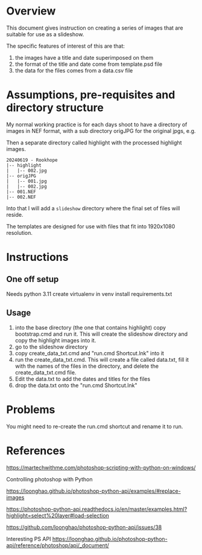 # Overview
This document gives instruction on creating a series of images that are suitable for use as a slideshow.

The specific features of interest of this are that:

1. the images have a title and date superimposed on them
1. the format of the title and date come from template.psd file
2. the data for the files comes from a data.csv file

# Assumptions, pre-requisites and directory structure
My normal working practice is for each days shoot to have a directory of images in NEF format, with a sub directory origJPG for the original jpgs, e.g.

Then a separate directory called highlight with the processed highlight images.

```
20240619 - Rookhope
|-- highlight
|   |-- 002.jpg
|-- origJPG
|   |--	001.jpg
|   |--	002.jpg
|-- 001.NEF
|-- 002.NEF
```
Into that I will add a `slideshow` directory where the final set of files will reside.

The templates are designed for use with files that fit into 1920x1080 resolution.

# Instructions

## One off setup
Needs python 3.11
create virtualenv in venv
install requirements.txt

## Usage
1. into the base directory (the one that contains highlight) copy bootstrap.cmd and run it.  This will create the slideshow directory and copy the highlight images into it. 
2. go to the slideshow directory
3. copy create_data_txt.cmd and "run.cmd Shortcut.lnk" into it
4. run the create_data_txt.cmd.  This will create a file called data.txt, fill it with the names of the files in the directory, and delete the create_data_txt.cmd file.
5. Edit the data.txt to add the dates and titles for the files
6. drop the data.txt onto the "run.cmd Shortcut.lnk"

# Problems
You might need to re-create the run.cmd shortcut and rename it to run.



# References


https://martechwithme.com/photoshop-scripting-with-python-on-windows/

Controlling photoshop with Python

https://loonghao.github.io/photoshop-python-api/examples/#replace-images

https://photoshop-python-api.readthedocs.io/en/master/examples.html?highlight=select%20layer#load-selection

https://github.com/loonghao/photoshop-python-api/issues/38

Interesting PS API
https://loonghao.github.io/photoshop-python-api/reference/photoshop/api/_document/